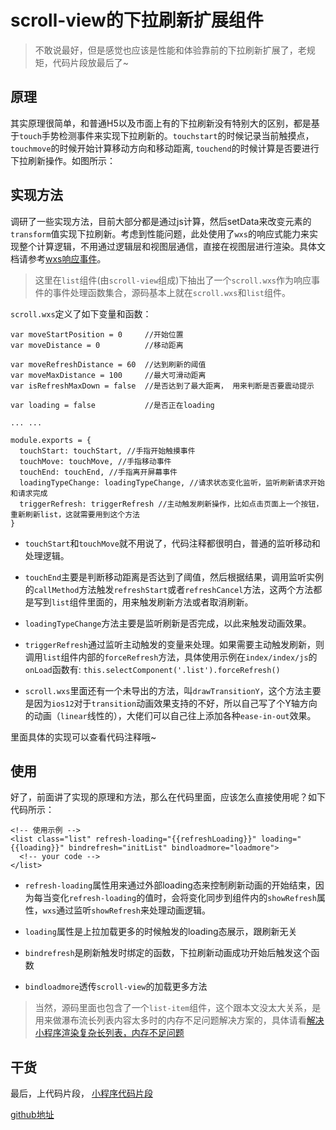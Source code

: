# scroll-view的下拉刷新扩展组件
> 不敢说最好，但是感觉也应该是性能和体验靠前的下拉刷新扩展了，老规矩，代码片段放最后了~
## 原理
其实原理很简单，和普通H5以及市面上有的下拉刷新没有特别大的区别，都是基于`touch`手势检测事件来实现下拉刷新的。`touchstart`的时候记录当前触摸点，`touchmove`的时候开始计算移动方向和移动距离, `touchend`的时候计算是否要进行下拉刷新操作。如图所示：

## 实现方法
调研了一些实现方法，目前大部分都是通过js计算，然后setData来改变元素的`transform`值实现下拉刷新。考虑到性能问题，此处使用了`wxs`的响应式能力来实现整个计算逻辑，不用通过逻辑层和视图层通信，直接在视图层进行渲染。具体文档请参考[wxs响应事件](https://developers.weixin.qq.com/miniprogram/dev/framework/view/interactive-animation.html)。  

> 这里在`list`组件(由`scroll-view`组成)下抽出了一个`scroll.wxs`作为响应事件的事件处理函数集合，源码基本上就在`scroll.wxs`和`list`组件。  

`scroll.wxs`定义了如下变量和函数：
```
var moveStartPosition = 0     //开始位置
var moveDistance = 0          //移动距离

var moveRefreshDistance = 60  //达到刷新的阈值
var moveMaxDistance = 100     //最大可滑动距离
var isRefreshMaxDown = false  //是否达到了最大距离， 用来判断是否要震动提示

var loading = false           //是否正在loading

... ...

module.exports = {
  touchStart: touchStart, //手指开始触摸事件
  touchMove: touchMove, //手指移动事件
  touchEnd: touchEnd, //手指离开屏幕事件
  loadingTypeChange: loadingTypeChange, //请求状态变化监听，监听刷新请求开始和请求完成
  triggerRefresh: triggerRefresh //主动触发刷新操作，比如点击页面上一个按钮，重新刷新list，这就需要用到这个方法
}
```

- `touchStart`和`touchMove`就不用说了，代码注释都很明白，普通的监听移动和处理逻辑。  

- `touchEnd`主要是判断移动距离是否达到了阈值，然后根据结果，调用监听实例的`callMethod`方法触发`refreshStart`或者`refreshCancel`方法，这两个方法都是写到`list`组件里面的，用来触发刷新方法或者取消刷新。  

- `loadingTypeChange`方法主要是监听刷新是否完成，以此来触发动画效果。  

- `triggerRefresh`通过监听主动触发的变量来处理。如果需要主动触发刷新，则调用`list`组件内部的`forceRefresh`方法，具体使用示例在`index/index/js`的`onLoad`函数有: `this.selectComponent('.list').forceRefresh()`

- `scroll.wxs`里面还有一个未导出的方法，叫`drawTransitionY`，这个方法主要是因为`ios12`对于`transition`动画效果支持的不好，所以自己写了个Y轴方向的动画（`linear`线性的），大佬们可以自己往上添加各种`ease-in-out`效果。  

里面具体的实现可以查看代码注释哦~

## 使用
好了，前面讲了实现的原理和方法，那么在代码里面，应该怎么直接使用呢？如下代码所示：
```
<!-- 使用示例 -->
<list class="list" refresh-loading="{{refreshLoading}}" loading="{{loading}}" bindrefresh="initList" bindloadmore="loadmore">
  <!-- your code -->
</list>
```

- `refresh-loading`属性用来通过外部loading态来控制刷新动画的开始结束，因为每当变化`refresh-loading`的值时，会将变化同步到组件内的`showRefresh`属性，`wxs`通过监听`showRefresh`来处理动画逻辑。  

- `loading`属性是上拉加载更多的时候触发的loading态展示，跟刷新无关

- `bindrefresh`是刷新触发时绑定的函数，下拉刷新动画成功开始后触发这个函数

- `bindloadmore`透传`scroll-view`的加载更多方法

> 当然，源码里面也包含了一个`list-item`组件，这个跟本文没太大关系，是用来做瀑布流长列表内容太多时的内存不足问题解决方案的，具体请看[解决小程序渲染复杂长列表，内存不足问题](https://juejin.im/post/5de8cc166fb9a0160a312404)

## 干货
最后，上代码片段， [小程序代码片段](https://developers.weixin.qq.com/s/POCnzymR7ndV)  

[github地址](https://github.com/godaangel/wxapp-scroll-view.git)